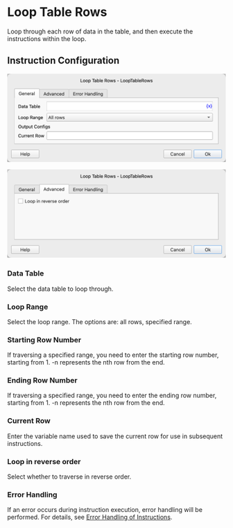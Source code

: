 # Loop Table Rows

Loop through each row of data in the table, and then execute the instructions within the loop.

## Instruction Configuration

![General Configuration Dialog for Looping Through Table Rows](loop_table_rows_general_config.png)

![Advanced Configuration Dialog for Looping Through Table Rows](loop_table_rows_advanced_config.png)

### Data Table

Select the data table to loop through.

### Loop Range

Select the loop range. The options are: all rows, specified range.

### Starting Row Number

If traversing a specified range, you need to enter the starting row number, starting from 1. -n represents the nth row from the end.

### Ending Row Number

If traversing a specified range, you need to enter the ending row number, starting from 1. -n represents the nth row from the end.

### Current Row

Enter the variable name used to save the current row for use in subsequent instructions.

### Loop in reverse order

Select whether to traverse in reverse order.

### Error Handling

If an error occurs during instruction execution, error handling will be performed. For details, see [Error Handling of Instructions](../../manual/error_handling.md).
